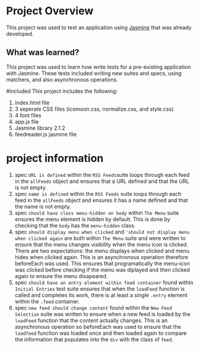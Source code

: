 # Project Overview

This project was used to test an application using [Jasmine](http://jasmine.github.io/) that was already developed.

## What was learned?

This project was used to learn how write tests for a pre-existing application with Jasmine. These tests included writing new suites and specs, using matchers, and also asynchronous operations.


#included
This project includes the following:
1. index.html file
2. 3 seperate CSS files (icomoon.css, normalize.css, and style.css)
3. 4 font files
4. app.js file
5. Jasmine library 2.1.2
6. feedreader.js jasmine file


# project information

1. spec `URL is defined` within the `RSS Feeds`suite loops through each feed in the `allFeeds` object and ensures that a URL defined and that the URL is not empty.
2. spec `name is defined` within the `RSS Feeds` suite loops through each feed in the `allFeeds` object and ensures it has a name defined and that the name is not empty.
4. spec `should have class menu-hidden on body` within `The Menu` suite ensures the menu element is hidden by default. This is done by checking that the `body` has the `menu-hidden` class.
5. spec `should display menu when clicked` and `'should not display menu when clicked again` are both within `The Menu` suite and were written to ensure that the menu changes visibility when the menu icon is clicked. There are two expectations: the menu displays when clicked and menu hides when clicked again. This is an asynchronous operation therefore beforeEach was used. This ensures that programatically the menu-icon was clicked before checking if the menu was diplayed and then clicked again to ensure the menu disapeared.
14. spec `should have an entry element within feed container` found within `Initial Entries` test suite ensures that when the `loadFeed` function is called and completes its work, there is at least a single `.entry` element within the `.feed` container.
16. spec `new feed should change content` found within the `New Feed Selection` suite was written to ensure when a new feed is loaded by the `loadFeed` function that the content actually changes. This is an asynchronous operation so beforeEach was used to ensure that the `loadfeed` function was loaded once and then loaded again to compare the information that populates into the `div` with the class of `feed`.
